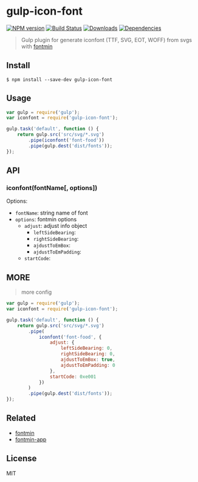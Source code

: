 # gulp-icon-font 

[![NPM version][npm-image]][npm-url]
[![Build Status][travis-image]][travis-url]
[![Downloads][downloads-image]][npm-url]
[![Dependencies][dep-image]][dep-url]

[downloads-image]: http://img.shields.io/npm/dm/gulp-icon-font.svg
[npm-url]: https://npmjs.org/package/gulp-icon-font
[npm-image]: http://img.shields.io/npm/v/gulp-icon-font.svg

[travis-url]: https://travis-ci.org/ecomfe/gulp-icon-font
[travis-image]: http://img.shields.io/travis/ecomfe/gulp-icon-font.svg

[dep-url]: https://david-dm.org/ecomfe/gulp-icon-font
[dep-image]: http://img.shields.io/david/ecomfe/gulp-icon-font.svg


> Gulp plugin for generate iconfont (TTF, SVG, EOT, WOFF) from svgs with [fontmin](https://github.com/ecomfe/fontmin)

## Install

```
$ npm install --save-dev gulp-icon-font
```

## Usage

```js
var gulp = require('gulp');
var iconfont = require('gulp-icon-font');

gulp.task('default', function () {
    return gulp.src('src/svg/*.svg')
        .pipe(iconfont('font-food'))
        .pipe(gulp.dest('dist/fonts'));
});
```

## API

### iconfont(fontName[, options])

Options:

* `fontName`: string name of font 
* `options`: fontmin options
    * `adjust`: adjust info object
        * `leftSideBearing`:
        * `rightSideBearing`:
        * `ajdustToEmBox`:
        * `ajdustToEmPadding`:
    * `startCode`:

## MORE

> more config

```js
var gulp = require('gulp');
var iconfont = require('gulp-icon-font');

gulp.task('default', function () {
    return gulp.src('src/svg/*.svg')
        .pipe(
            iconfont('font-food', {
                adjust: {
                    leftSideBearing: 0,
                    rightSideBearing: 0,
                    ajdustToEmBox: true,
                    ajdustToEmPadding: 0
                },
                startCode: 0xe001
            })
        )
        .pipe(gulp.dest('dist/fonts'));
});
```

## Related

- [fontmin](https://github.com/ecomfe/fontmin)
- [fontmin-app](https://github.com/ecomfe/fontmin-app)

## License

MIT

